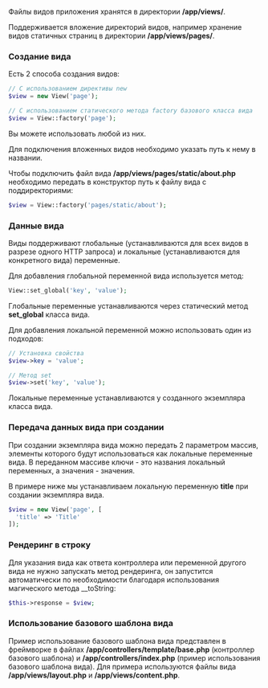 Файлы видов приложения хранятся в директории **/app/views/**.

Поддерживается вложение директорий видов, например хранение видов статичных страниц в директории **/app/views/pages/**.

### Создание вида

Есть 2 способа создания видов:
```php
// С использованием директивы new
$view = new View('page');

// С использованием статического метода factory базового класса вида
$view = View::factory('page');
```

Вы можете использовать любой из них.

Для подключения вложенных видов необходимо указать путь к нему в названии.

Чтобы подключить файл вида **/app/views/pages/static/about.php** необходимо передать в конструктор путь к файлу вида с поддиректориями:
```php
$view = View::factory('pages/static/about');
```

### Данные вида

Виды поддерживают глобальные (устанавливаются для всех видов в разрезе одного HTTP запроса) и локальные (устанавливаются для конкретного вида) переменные.

Для добавления глобальной переменной вида используется метод:
```php
View::set_global('key', 'value');
```

Глобальные переменные устанавливаются через статический метод **set_global** класса вида.

Для добавления локальной переменной можно использовать один из подходов:
```php
// Установка свойства
$view->key = 'value';

// Метод set
$view->set('key', 'value');
```

Локальные переменные устанавливаются у созданного экземпляра класса вида.

### Передача данных вида при создании

При создании экземпляра вида можно передать 2 параметром массив, элементы которого будут использоваться как локальные переменные вида. В переданном массиве ключи - это названия локальный переменных, а значения - значения.

В примере ниже мы устанавливаем локальную переменную **title** при создании экземпляра вида.
```php
$view = new View('page', [
  'title' => 'Title'
]);
```

### Рендеринг в строку

Для указания вида как ответа контроллера или переменной другого вида не нужно запускать метод рендеринга, он запустится автоматически по необходимости благодаря использования магического метода __toString:
```php
$this->response = $view;
```

### Использование базового шаблона вида

Пример использование базового шаблона вида представлен в фреймворке в файлах **/app/controllers/template/base.php** (контроллер базового шаблона) и **/app/controllers/index.php** (пример использования базового шаблона вида). Для примера используются файлы вида **/app/views/layout.php** и **/app/views/content.php**.
